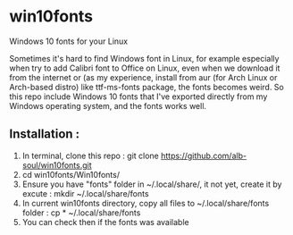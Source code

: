# win10fonts
Windows 10 fonts for your Linux

Sometimes it's hard to find Windows font in Linux, for example especially when try to add Calibri font to Office on Linux, even when we download it from the internet or (as my experience, install from aur (for Arch Linux or Arch-based distro) like ttf-ms-fonts package, the fonts becomes weird. So this repo include Windows 10 fonts that I've exported directly from my Windows operating system, and the fonts works well.

## Installation :
1. In terminal, clone this repo : git clone https://github.com/alb-soul/win10fonts.git
2. cd win10fonts/Win10fonts/
3. Ensure you have "fonts" folder in ~/.local/share/, it not yet, create it by excute : mkdir ~/.local/share/fonts
4. In current win10fonts directory, copy all files to ~/.local/share/fonts folder : cp * ~/.local/share/fonts
5. You can check then if the fonts was available
